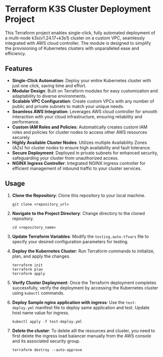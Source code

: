# Terraform K3S Cluster Deployment Project

This Terraform project enables single-click, fully automated deployment of a multi-node k3s(v1.24.17+k3s1) cluster on a custom VPC, seamlessly integrated with AWS cloud controller. The module is designed to simplify the provisioning of Kubernetes clusters with unparalleled ease and efficiency.

## Features

- **Single-Click Automation**: Deploy your entire Kubernetes cluster with just one click, saving time and effort.
- **Modular Design**: Built on Terraform modules for easy customization and adaptability to diverse environments.
- **Scalable VPC Configuration**: Create custom VPCs with any number of public and private subnets to match your unique needs.
- **Seamless AWS Integration**: Leverages AWS cloud controller for smooth interaction with your cloud infrastructure, ensuring reliability and performance.
- **Custom IAM Roles and Policies**: Automatically creates custom IAM roles and policies for cluster nodes to access other AWS resources securely.
- **Highly Available Cluster Nodes**: Utilizes multiple Availability Zones (AZs) for cluster nodes to ensure high availability and fault tolerance.
- **Secure Deployment**: Deployed in private subnets for enhanced security, safeguarding your cluster from unauthorized access.
- **NGINX Ingress Controller**: Integrated NGINX ingress controller for efficient management of inbound traffic to your cluster services.

## Usage

1. **Clone the Repository**: Clone this repository to your local machine.

    ```shell
    git clone <repository_url>
    ```

2. **Navigate to the Project Directory**: Change directory to the cloned repository.

    ```shell
    cd <repository_name>
    ```

3. **Update Terraform Variables**: Modify the `testing.auto.tfvars` file to specify your desired configuration parameters for testing.

4. **Deploy the Kubernetes Cluster**: Run Terraform commands to initialize, plan, and apply the changes.

    ```shell
    terraform init
    terraform plan
    terraform apply
    ```

5. **Verify Cluster Deployment**: Once the Terraform deployment completes successfully, verify the deployment by accessing the Kubernetes cluster using `kubectl` commands.

6. **Deploy Sample nginx application with ingress**: Use the `test-deploy.yml` manifest file to deploy same application and test.
Update host name value for ingress.

    ```shell
    kubectl apply -f test-deploy.yml
    ```
7. **Delete the cluster**: To delete alll the resources and cluster, you need to first delete the ingress load balancer manually from the AWS console and its associated security group.
    ```shell
    terraform destroy --auto-approve
    ```






